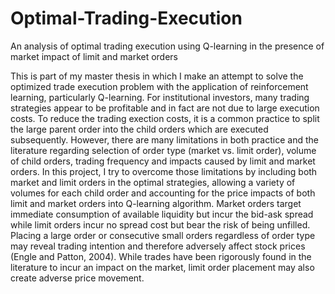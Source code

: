 # Optimal-Trading-Execution
An analysis of optimal trading execution using Q-learning in the presence of market impact of limit and market orders

This is part of my master thesis in which I make an attempt to solve the optimized trade execution problem with the application of reinforcement learning, particularly Q-learning. For institutional investors, many trading strategies appear to be profitable and in fact are not due to large execution costs. To reduce the trading exection costs, it is a common practice to split the large parent order into the child orders which are executed subsequently. However, there are many limitations in both practice and the literature regarding selection of order type (market vs. limit order), volume of child orders, trading frequency and impacts caused by limit and market orders. In this project, I try to overcome those limitations by including both market and limit orders in the optimal strategies, allowing a variety of volumes for each child order and accounting for the price impacts of both limit and market orders into Q-learning algorithm. Market orders target immediate consumption of available liquidity but incur the bid-ask spread while limit orders incur no spread cost but bear the risk of being unfilled. Placing a large order or consecutive small orders regardless of order type may reveal trading intention and therefore adversely 
affect stock prices (Engle and Patton, 2004). While trades have been rigorously found in the literature to incur an impact on the market, limit order placement may also create adverse price movement.
